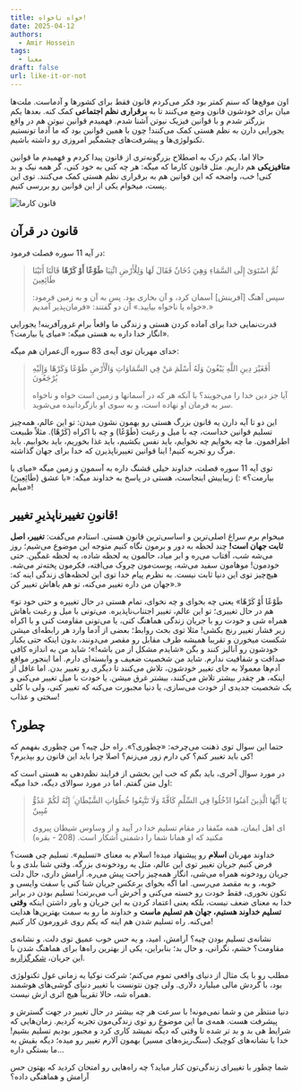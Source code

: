 ```yaml
---
title: خواه ناخواه!
date: 2025-04-12
authors:
  - Amir Hossein
tags:
  - معنا
draft: false
url: like-it-or-not
---
```

اون موقع‌ها که سنم کمتر بود فکر می‌کردم قانون فقط برای کشور‌ها و آدماست. ملت‌ها میان برای خودشون قانون وضع می‌کنند تا به **برقراری نظم اجتماعی** کمک کنه. بعدها یکم بزرگتر شدم و با قوانین فیزیک نیوتن آشنا شدم. فهمیدم قوانین نیوتن هم در واقع یجورایی دارن به نظم هستی کمک می‌کنند! چون با همین قوانین بود که ما آدما تونستیم تکنولوژی‌ها و پیشرفت‌های چشمگیر امروزی رو داشته باشیم. 

حالا اما، یکم درک به اصطلاح بزرگونه‌تری از قانون پیدا کردم و فهمیدم ما قوانین **متافیزیکی** هم داریم. مثل قانون کارما که میگه: هر چه کنی به خود کنی، گر همه نیک و بد کنی! خب، واضحه که این قوانین هم به برقراری نظم هستی کمک می‌کنند. توی این پست، میخوام یکی از این قوانین رو بررسی کنیم.

![قانون کارما](https://upload.wikimedia.org/wikipedia/commons/thumb/0/03/It_Shoots_Further_Than_He_Dreams.jpg/960px-It_Shoots_Further_Than_He_Dreams.jpg)
## قانون در قرآن
در آیه 11 سوره فصلت فرمود:
>ثُمَّ اسْتَوَىٰ إِلَى السَّمَاءِ وَهِيَ دُخَانٌ فَقَالَ لَهَا وَلِلْأَرْضِ ائْتِيَا **طَوْعًا أَوْ كَرْهًا** قَالَتَا أَتَيْنَا طَائِعِينَ
>
>سپس آهنگ [آفرينش‌] آسمان كرد، و آن بخارى بود. پس به آن و به زمين فرمود: «خواه يا ناخواه بياييد.» آن دو گفتند: «فرمان‌پذير آمديم.»

قدرت‌نمایی خدا برای آماده کردن هستی و زندگی ما واقعاً برام غرورآفرینه! یجورایی انگار خدا داره به هستی میگه: «میای یا بیارمت؟». 

خدای مهربان توی آیه‌ی 83 سوره آل‌عمران هم میگه:
>أَفَغَيْرَ دِينِ اللَّهِ يَبْغُونَ وَلَهُ أَسْلَمَ مَنْ فِي السَّمَاوَاتِ وَالْأَرْضِ طَوْعًا وَكَرْهًا وَإِلَيْهِ يُرْجَعُونَ
>
>آيا جز دين خدا را مى‌جويند؟ با آنكه هر كه در آسمانها و زمين است خواه و ناخواه سر به فرمان او نهاده است، و به سوى او بازگردانيده مى‌شويد.

این دو تا آیه دارن یه قانون بزرگ هستی رو بهمون نشون میدن: تو این عالم، همه‌چیز تسلیم قوانین خداست، چه با میل و رغبت (طَوْعًا) و چه با اکراه (كَرْهًا). مثلاً طبیعت اطرافمون. ما چه بخوایم چه نخوایم، باید نفس بکشیم، باید غذا بخوریم، باید بخوابیم. باید مرگ رو تجربه کنیم! اینا قوانین تغییرناپذیرن که خدا برای جهان گذاشته.

توی آیه 11 سوره فصلت، خداوند خیلی قشنگ داره به آسمون و زمین میگه «میای یا بیارمت؟» :) زیباییش اینجاست، هستی در پاسخ به خداوند میگه: «با عشق (طَائِعِينَ) میایم»!
## قانونِ تغییرناپذیرِ تغییر!
میخوام برم سراغ اصلی‌ترین و اساسی‌ترین قانون هستی. استادم می‌گفت: **تغییر، اصل ثابت جهان است!**
چند لحظه به دور و برمون نگاه کنیم متوجه این موضوع می‌شیم؛ روز می‌شه شب، آفتاب می‌ره و ابر میاد، حالمون یه لحظه شاده، یه لحظه غمگین. حتی خودمون! موهامون سفید می‌شه، پوست‌مون چروک می‌افته، فکرمون پخته‌تر می‌شه. هیچ‌چیز توی این دنیا ثابت نیست. به نظرم پیام خدا توی این لحظه‌های زندگی اینه که: «جهان من داره تغییر می‌کنه، تو هم باهاش تغییر کن.»

«طَوْعًا أَوْ كَرْهًا» یعنی چه بخوای و چه نخوای، تمام هستی در حال تغییره و حتی خود تو هم در حال تغییری؛ تو این عالم، تغییر اجتناب‌ناپذیره. می‌تونی با میل و رغبت باهاش همراه شی و خودت رو با جریان زندگی هماهنگ کنی، یا می‌تونی مقاومت کنی و با اکراه زیر فشار تغییر رنج بکشی! مثلا توی بحث روابط؛ بعضی از آدما وارد هر رابطه‌ای میشن شکست میخورن و تقریبا همیشه طرف مقابل رو مقصر می‌دونند، بدون اینکه حتی یکبار خودشون رو آنالیز کنند و بگن «شایدم مشکل از من باشه!»؛ شاید من به اندازه کافی صداقت و شفافیت ندارم. شاید من شخصیت ضعیف و وابسته‌ای دارم. اما اینجور مواقع آدم‌ها معمولا به جای تغییر خودشون، تلاش می‌کنند تا دیگری رو تغییر بدن. اما غافل از اینکه، هر چقدر بیشتر تلاش می‌کنند، بیشتر غرق میشن. یا خودت با میل تغییر می‌کنی و یک شخصیت جدیدی از خودت می‌سازی، یا دنیا مجبورت می‌کنه که تغییر کنی، ولی با کلی سختی و عذاب! 
## چطور؟
حتما این سوال توی ذهنت می‌چرخه: «چطوری؟». راه‌ حل چیه؟ من چطوری بفهمم که کی باید تغییر کنم؟ کی دارم زور می‌زنم؟ اصلا چرا باید این قانون رو بپذیرم؟!

در مورد سوال آخری، باید بگم که خب این بخشی از فرایند نظم‌دهی به هستی است که اول متن گفتم. اما در مورد سوالای دیگه، خدا میگه:
> يَا أَيُّهَا الَّذِينَ آمَنُوا ادْخُلُوا فِي السِّلْمِ كَافَّةً وَلَا تَتَّبِعُوا خُطُوَاتِ الشَّيْطَانِ ۚ إِنَّهُ لَكُمْ عَدُوٌّ مُبِينٌ
> 
> ای اهل ایمان، همه متّفقا در مقام تسلیم خدا در آیید و از وساوس شیطان پیروی مکنید که او همانا شما را دشمنی آشکار است. (208 - بقره)

خداوند مهربان **اسلام** رو پیشنهاد میده! اسلام به معنای «تسلیم». تسلیم چی هست؟ فرض کنیم جریان تغییر توی این عالم، مثل یه رودخونه‌ی بزرگه. وقتی شنا بلدی و با جریان رودخونه همراه می‌شی، انگار همه‌چیز راحت پیش می‌ره. آرامش داری، حال دلت خوبه، و به مقصد می‌رسی. اما اگه بخوای برعکس جریان شنا کنی یا سفت وایسی و تکون نخوری، فقط خودت رو خسته می‌کنی و آخرش آب می‌برتت! تسلیم بودن در برابر خدا به معنای ضعف نیست، بلکه یعنی اعتماد کردن به این جریان و باور داشتن اینکه **وقتی تسلیم خداوند هستیم، جهان هم تسلیم ماست** و خداوند ما رو به سمت بهترین‌ها هدایت می‌کنه. راه تسلیم شدن هم اینه که یکم روی غرورمون کار کنیم! 

نشانه‌ی تسلیم بودن چیه؟ آرامش، امید، و یه حس خوب عمیق توی دلت. و نشانه‌ی مقاومت؟ خشم، نگرانی، و حال بد؛ بنابراین، یکی از بهترین راه‌ها برای هماهنگ شدن با این جریان، [شکرگزاریه](https://artsnet.ir/fa/thanks-god/).

مطلب رو با یک مثال از دنیای واقعی تموم می‌کنم؛ شرکت نوکیا یه زمانی غول تکنولوژی بود، با گردش مالی میلیارد دلاری. ولی چون نتونست با تغییر دنیای گوشی‌های هوشمند همراه شه، حالا تقریباً هیچ اثری ازش نیست. 

دنیا منتظر من و شما نمی‌مونه! با سرعت هر چه بیشتر در حال تغییر در جهت گسترش و پیشرفت هست. همه‌ی ما این موضوع رو توی زندگی‌مون تجربه کردیم. زمان‌هایی که شرایط هی بد و بد تر شده تا وقتی که دیگه نمیشد کاری کرد و مجبور بودیم تسلیم بشیم! خدا با نشانه‌های کوچیک (سنگ‌ریزه‌های مسیر) بهمون آلارم تغییر رو میده؛ دیگه بقیش به ما بستگی داره...

شما چطور با تغییرای زندگی‌تون کنار میاید؟ چه راه‌هایی رو امتحان کردید که بهتون حس آرامش و هماهنگی داده؟




